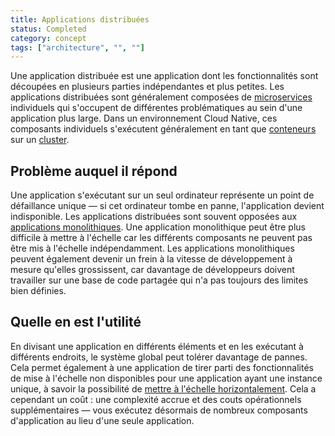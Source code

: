 ```yaml
---
title: Applications distribuées
status: Completed
category: concept
tags: ["architecture", "", ""]
---
```


Une application distribuée est une application dont les fonctionnalités sont découpées en plusieurs parties indépendantes et plus petites.
Les applications distribuées sont généralement composées de [microservices](/fr/microservices-architecture/) individuels
qui s'occupent de différentes problématiques au sein d'une application plus large.
Dans un environnement Cloud Native, ces composants individuels s'exécutent généralement en tant que [conteneurs](/fr/container/) sur un [cluster](/fr/cluster/).

## Problème auquel il répond

Une application s'exécutant sur un seul ordinateur représente un point de défaillance unique — si cet ordinateur tombe en panne, l'application devient indisponible.
Les applications distribuées sont souvent opposées aux [applications monolithiques](/fr/monolithic-apps/).
Une application monolithique peut être plus difficile à mettre à l'échelle car les différents composants ne peuvent pas être mis à l'échelle indépendamment.
Les applications monolithiques peuvent également devenir un frein à la vitesse de développement à mesure qu'elles grossissent,
car davantage de développeurs doivent travailler sur une base de code partagée qui n'a pas toujours des limites bien définies.

## Quelle en est l'utilité

En divisant une application en différents éléments et en les exécutant à différents endroits, le système global peut tolérer davantage de pannes.
Cela permet également à une application de tirer parti des fonctionnalités de mise à l'échelle non disponibles pour une application ayant une instance unique,
à savoir la possibilité de [mettre à l'échelle horizontalement](/fr/horizontal-scaling/).
Cela a cependant un coût : une complexité accrue et des couts opérationnels supplémentaires
— vous exécutez désormais de nombreux composants d'application au lieu d'une seule application.
